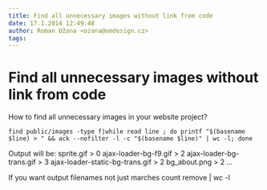 ```yaml
---
title: Find all unnecessary images without link from code
date: 17.1.2014 12:49:48
author: Roman Ožana <ozana@omdesign.cz>
tags: 
---
```



# Find all unnecessary images without link from code

How to find all unnecessary images in your website project?


    find public/images -type f|while read line ; do printf "$(basename $line) > " && ack --nofilter -l -c "$(basename $line)" | wc -l; done


 Output will be: 
    sprite.gif > 0
    ajax-loader-bg-f9.gif > 2
    ajax-loader-bg-trans.gif > 3
    ajax-loader-static-bg-trans.gif > 2
    bg_about.png > 2
    ...


 If you want output filenames not just marches count remove     |
    wc -l